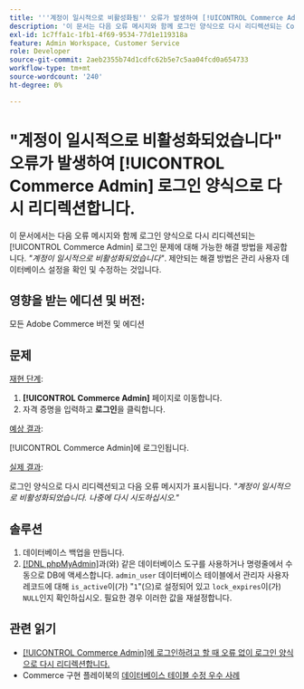 ```yaml
---
title: '''계정이 일시적으로 비활성화됨'' 오류가 발생하여 [!UICONTROL Commerce Admin] 로그인 양식으로 다시 리디렉션합니다.'''
description: '이 문서는 다음 오류 메시지와 함께 로그인 양식으로 다시 리디렉션되는 Commerce 관리자 로그인 문제에 대해 가능한 솔루션을 제공합니다. *"계정이 일시적으로 비활성화되었습니다."* 제안되는 해결 방법은 관리 사용자 데이터베이스 설정을 확인 및 수정하는 것입니다.'
exl-id: 1c7ffa1c-1fb1-4f69-9534-77d1e119318a
feature: Admin Workspace, Customer Service
role: Developer
source-git-commit: 2aeb2355b74d1cdfc62b5e7c5aa04fcd0a654733
workflow-type: tm+mt
source-wordcount: '240'
ht-degree: 0%

---
```


# &quot;계정이 일시적으로 비활성화되었습니다&quot; 오류가 발생하여 [!UICONTROL Commerce Admin] 로그인 양식으로 다시 리디렉션합니다.

이 문서에서는 다음 오류 메시지와 함께 로그인 양식으로 다시 리디렉션되는 [!UICONTROL Commerce Admin] 로그인 문제에 대해 가능한 해결 방법을 제공합니다. *&quot;계정이 일시적으로 비활성화되었습니다&quot;*. 제안되는 해결 방법은 관리 사용자 데이터베이스 설정을 확인 및 수정하는 것입니다.

## 영향을 받는 에디션 및 버전:

모든 Adobe Commerce 버전 및 에디션

## 문제

<u>재현 단계</u>:

1. **[!UICONTROL Commerce Admin]** 페이지로 이동합니다.
1. 자격 증명을 입력하고 **로그인**&#x200B;을 클릭합니다.

<u>예상 결과</u>:

[!UICONTROL Commerce Admin]에 로그인됩니다.

<u>실제 결과</u>:

로그인 양식으로 다시 리디렉션되고 다음 오류 메시지가 표시됩니다. *&quot;계정이 일시적으로 비활성화되었습니다. 나중에 다시 시도하십시오.&quot;*

## 솔루션

1. 데이터베이스 백업을 만듭니다.
1. [[!DNL phpMyAdmin]](https://experienceleague.adobe.com/ko/docs/commerce-operations/installation-guide/prerequisites/optional-software#phpmyadmin)과(와) 같은 데이터베이스 도구를 사용하거나 명령줄에서 수동으로 DB에 액세스합니다. `admin_user` 데이터베이스 테이블에서 관리자 사용자 레코드에 대해 `is_active`이(가) &quot;`1`&quot;(으)로 설정되어 있고 `lock_expires`이(가) `NULL`인지 확인하십시오. 필요한 경우 이러한 값을 재설정합니다.

## 관련 읽기

* [[!UICONTROL Commerce Admin]에 로그인하려고 할 때 오류 없이 로그인 양식으로 다시 리디렉션합니다.](https://experienceleague.adobe.com/ko/docs/commerce-knowledge-base/kb/troubleshooting/miscellaneous/login-redirect-when-trying-to-login-to-magento-admin)
* Commerce 구현 플레이북의 [데이터베이스 테이블 수정 우수 사례](https://experienceleague.adobe.com/ko/docs/commerce-operations/implementation-playbook/best-practices/development/modifying-core-and-third-party-tables#why-adobe-recommends-avoiding-modifications)
